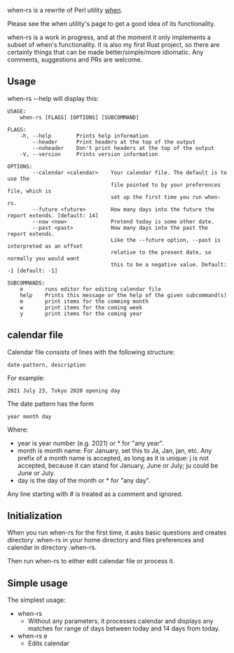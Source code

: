 when-rs is a rewrite of Perl utility [when](http://www.lightandmatter.com/when/when.html).

Please see the when utility's page to get a good idea of its functionality.

when-rs is a work in progress, and at the moment it only implements a subset of when's
functionality. It is also my first Rust project, so there are certainly things that
can be made better/simple/more idiomatic. Any comments, suggestions and PRs are welcome.

## Usage

when-rs --help will display this:

```
USAGE:
    when-rs [FLAGS] [OPTIONS] [SUBCOMMAND]

FLAGS:
    -h, --help        Prints help information
        --header      Print headers at the top of the output
        --noheader    Don't print headers at the top of the output
    -V, --version     Prints version information

OPTIONS:
        --calendar <calendar>    Your calendar file. The default is to use the
                                 file pointed to by your preferences file, which is
                                 set up the first time you run when-rs.
        --future <future>        How many days into the future the report extends. [default: 14]
        --now <now>              Pretend today is some other date.
        --past <past>            How many days into the past the report extends.
                                 Like the --future option, --past is interpreted as an offset
                                 relative to the present date, so normally you would want
                                 this to be a negative value. Default: -1 [default: -1]

SUBCOMMANDS:
    e       runs editor for editing calendar file
    help    Prints this message or the help of the given subcommand(s)
    m       print items for the comming month
    w       print items for the coming week
    y       print items for the coming year
```

## calendar file

Calendar file consists of lines with the following structure:

    date-pattern, description

For example:

    2021 July 23, Tokyo 2020 opening day

The date pattern has the form

    year month day

Where:

- year is year number (e.g. 2021) or * for "any year".
- month is month name: For January, set this to Ja, Jan, jan, etc. Any prefix
  of a month name is accepted, as long as it is unique: j is not accepted,
  because it can stand for January, June or July; ju could be June or July.
- day is the day of the month or * for "any day".

Any line starting with # is treated as a comment and ignored.

## Initialization

When you run when-rs for the first time, it asks basic questions and creates
directory .when-rs in your home directory and files preferences and calendar
in directory .when-rs.

Then run when-rs to either edit calendar file or process it.

## Simple usage

The simplest usage:

- when-rs
  - Without any parameters, it processes calendar and displays any matches
    for range of days between today and 14 days from today.
- when-rs e
  - Edits calendar
